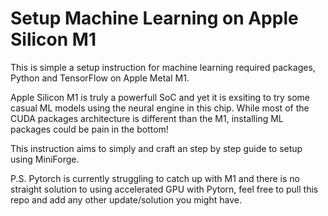 # Setup Machine Learning on Apple Silicon M1

This is simple a setup instruction for machine learning required packages, Python and TensorFlow on Apple Metal M1.

Apple Silicon M1 is truly a powerfull SoC and yet it is exsiting to try some casual ML models using the neural engine in this chip. While most of the CUDA packages architecture is different than the M1, installing ML packages could be pain in the bottom!

This instruction aims to simply and craft an step by step guide to setup using MiniForge.

P.S. Pytorch is currently struggling to catch up with M1 and there is no straight solution to using accelerated GPU with Pytorn, feel free to pull this repo and add any other update/solution you might have.

## 
